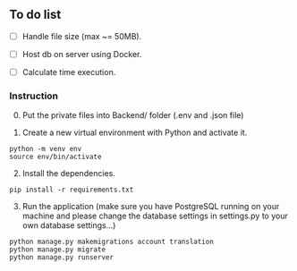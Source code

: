 ## To do list
- [ ] Handle file size (max ~= 50MB).
- [ ] Host db on server using Docker.
- [ ] Calculate time execution.


### Instruction

0. Put the private files into Backend/ folder (.env and .json file)

1. Create a new virtual environment with Python and activate it.

```
python -m venv env
source env/bin/activate
```

2. Install the dependencies.

```
pip install -r requirements.txt
```

3. Run the application (make sure you have PostgreSQL running on your machine and please change the database settings in settings.py to your own database settings...)

```
python manage.py makemigrations account translation
python manage.py migrate
python manage.py runserver
```
<!-- 
4. Go to [http://127.0.0.1:8000/](http://127.0.0.1:8000/)
5. Enjoy! -->